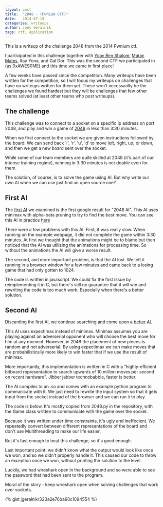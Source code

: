 ```yaml
---
layout: post
title:  "2048 - (Pwnium CTF)"
date:   2014-07-19
categories: writeups
author: Joey Geralnik
tags: ctf, application
---
```

This is a writeup of the challenge 2048 from the 2014 Pwnium ctf.

I participated in this challenge together with [Yoav Ben Shalom](//github.com/yabash), [Matan Mates](//github.com/mtnmts), Itay Yona, and Gal Dor.
This was the second CTF we participated in (as 0xAWES0ME) and this time we came in first place!

A few weeks have passed since the competition. Many writeups have been written for the competition, so I will focus my writeups on challenges that have no writeups written for them yet. These won't necessarilly be the challenges we found hardest but they will be challenges that few other teams solved (at least other teams who post writeups).

## The challenge
This challenge was to connect to a socket on a specific ip address on port 2048, and play and win a game of [2048](http://gabrielecirulli.github.io/2048/) in less than 3:30 minutes.

When we first connect to the socket we are given instructions followed by the board. We can send back 'l', 'r', 'u', 'd' to move left, right, up, or down, and then we get a new board sent over the socket.

While some of our team members are quite skilled at 2048 (it's part of our intense training regime), winning in 3:30 minutes is not doable even for them.

The solution, of course, is to solve the game using AI. But why write our own AI when we can use just find an open source one?

## First AI
The [first AI](https://github.com/ov3y/2048-AI) we examined is the first google result for "2048 AI". This AI uses minimax with alpha-beta pruning to try to find the best move. You can see this AI in practice [here](http://ov3y.github.io/2048-AI/)

There were a few problems with this AI. First, it was really slow. When running on the example webpage, it did not complete the game within 3:30 minutes. At first we thought that the animations might be to blame but then noticed that the AI was utilizing the animations for processing time. So without the animations the AI will give a worse result.

The second, and more important problem, is that the AI lost. We left it running in a browser window for a few minutes and came back to a losing game that had only gotten to 1024.

The code is written in javascript. We could fix the first issue by reimplementing it in C, but there's still no guarantee that it will win and rewriting the code is too much work. Especially when there's a better solution.

## Second AI
Discarding the first AI, we continue searching and come upon a [better AI](https://github.com/nneonneo/2048-ai).

This AI uses expectimax instead of minimax. Minimax assumes you are playing against an adverserial opponent who will choose the best move for him at any moment. However, in 2048 the placement of new pieces is random and not adverserial. By using expectimax we can make moves that are probabilistically more likely to win faster that if we use the result of minimax.

More importantly, this implementation is written in C with a "highly-efficient bitboard representation to search upwards of 10 million moves per second on recent hardware". Jibber jabber technobabble, faster is better.

The AI compiles to an .so and comes with an example python program to communicate with it. We just need to rewrite the input system so that it gets input from the socket instead of the browser and we can run it to play.

The code is below. It's mostly copied from 2048.py in the repository, with the Game class written to communicate with the game over the socket.

Because it was written under time constraints, it's ugly and ineffecient. We repeatedly convert between different representations of the board and don't use Multithreading to make our life easier.

But it's fast enough to beat this challenge, so it's good enough.

Last important point: we didn't know what the output would look like once we won, and so we didn't properly handle it. This caused our code to throw an exception once we won, without printing the solution to the level.

Luckily, we had wireshark open in the background and so were able to see the password that had been sent to the program.

Moral of the story - keep wireshark open when solving challenges that work over sockets.

{% gist jgeralnik/323a2e76ba90c1094554 %}
